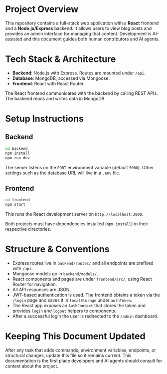 # Project Overview

This repository contains a full-stack web application with a **React** frontend and a **Node.js/Express** backend. It allows users to view blog posts and provides an admin interface for managing that content. Development is AI-assisted and this document guides both human contributors and AI agents.

# Tech Stack & Architecture

- **Backend**: Node.js with Express. Routes are mounted under `/api`.
- **Database**: MongoDB, accessed via Mongoose.
- **Frontend**: React with React Router.

The React frontend communicates with the backend by calling REST APIs. The backend reads and writes data in MongoDB.

# Setup Instructions

## Backend

```bash
cd backend
npm install
npm run dev
```

The server listens on the `PORT` environment variable (default `5000`). Other settings such as the database URL will live in a `.env` file.

## Frontend

```bash
cd frontend
npm start
```

This runs the React development server on `http://localhost:3000`.

Both projects must have dependencies installed (`npm install`) in their respective directories.

# Structure & Conventions

- Express routes live in `backend/routes/` and all endpoints are prefixed with `/api`.
- Mongoose models go in `backend/models/`.
- React components and pages are under `frontend/src/`, using React Router for navigation.
- All API responses are JSON.
- JWT-based authentication is used. The frontend obtains a token via the `/login` page and saves it in `localStorage` under `authToken`.
- The React app exposes an `AuthContext` that stores the token and provides `login` and `logout` helpers to components.
- After a successful login the user is redirected to the `/admin` dashboard.

# Keeping This Document Updated

After any task that adds commands, environment variables, endpoints, or structural changes, update this file so it remains current. This documentation is the first place developers and AI agents should consult for context about the project.
